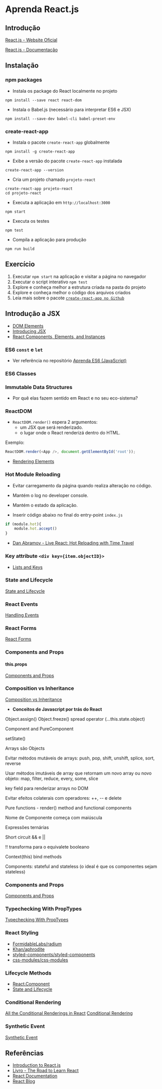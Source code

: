 # Aprenda React.js

## Introdução

[React.js - Website Oficial](https://facebook.github.io/react/)

[React.js - Documentação](https://facebook.github.io/react/docs/hello-world.html)

## Instalação



### npm packages

- Instala os package do React localmente no projeto

```shell
npm install --save react react-dom
```

- Instala o Babel.js (necessário para interpretar ES6 e JSX)

```shell
npm install --save-dev babel-cli babel-preset-env
```

### create-react-app

- Instala o pacote `create-react-app` globalmente

```shell
npm install -g create-react-app
```

- Exibe a versão do pacote `create-react-app` instalada

```shell
create-react-app --version
```

- Cria um projeto chamado `projeto-react`

```shell
create-react-app projeto-react
cd projeto-react
```

- Executa a aplicação em `http://localhost:3000`

```shell
npm start
```

- Executa os testes

```shell
npm test
```

- Compila a aplicação para produção

```shell
npm run build
```

## Exercício

1. Executar `npm start` na aplicação e visitar a página no navegador
1. Executar o script interativo `npm test`
1. Explore e conheça melhor a estrutura criada na pasta do projeto
1. Explore e conheça melhor o código dos arquivos criados
1. Leia mais sobre o pacote [`create-react-app no Github`](https://github.com/facebookincubator/create-react-app)

## Introdução a JSX

- [DOM Elements](https://facebook.github.io/react/docs/dom-elements.html)
- [Introducing JSX](https://facebook.github.io/react/docs/introducing-jsx.html)
- [React Components, Elements, and Instances](https://facebook.github.io/react/blog/2015/12/18/react-components-elements-and-instances.html)

### ES6 `const` e `let`

- Ver referência no repositório [Aprenda ES6 (JavaScript)](https://github.com/aferreira44/aprenda-es6-javascript)

### ES6 Classes



### Immutable Data Structures

- Por quê elas fazem sentido em React e no seu eco-sistema?

### ReactDOM

- `ReactDOM.render()` espera 2 argumentos:
    - um JSX que será renderizado.
    - o lugar onde o React renderizá dentro do HTML.

Exemplo:

```js
ReactDOM.render(<App />, document.getElementById('root'));
```

- [Rendering Elements](https://facebook.github.io/react/docs/rendering-elements.html)

### Hot Module Reloading

- Evitar carregamento da página quando realiza alteração no código.
- Mantém o log no developer console.
- Mantém o estado da aplicação.

- Inserir código abaixo no final do entry-point `index.js`

```js
if (module.hot){
    module.hot.accept()
}
```

- [Dan Abramov - Live React: Hot Reloading with Time Travel](https://www.youtube.com/watch?v=xsSnOQynTHs)

### Key attribute `<div key={item.objectID}>`

- [Lists and Keys](https://facebook.github.io/react/docs/lists-and-keys.html)

### State and Lifecycle

[State and Lifecycle](https://facebook.github.io/react/docs/state-and-lifecycle.html)

### React Events

[Handling Events](https://facebook.github.io/react/docs/handling-events.html)

### React Forms

[React Forms](https://facebook.github.io/react/docs/forms.html)

### Components and Props

#### this.props

[Components and Props](https://facebook.github.io/react/docs/components-and-props.html)

### Composition vs Inheritance

[Composition vs Inheritance](https://facebook.github.io/react/docs/composition-vs-inheritance.html)

- **Conceitos de Javascript por trás do React**

Object.assign()
Object.freeze()
spread operator (...this.state.object)

Component and PureComponent

setState()

Arrays são Objects

Evitar métodos mutáveis de arrays: push, pop, shift, unshift, splice, sort, reverse

Usar métodos imutáveis de array que retornam um novo array ou novo objeto: map, filter, reduce, every, some, slice

key field para renderizar arrays no DOM

Evitar efeitos colaterais com operadores: ++, -- e delete

Pure functions - render() method and functional components

Nome de Componente começa com maiúscula

Expressões ternárias

Short circuit && e ||

!! transforma para o equivalete booleano

Context(this) bind methods

Components: stateful and stateless (o ideal é que os componentes sejam stateless)

### Components and Props

[Components and Props](https://facebook.github.io/react/docs/components-and-props.html)

### Typechecking With PropTypes

[Typechecking With PropTypes](https://facebook.github.io/react/docs/typechecking-with-proptypes.html)

### React Styling

- [FormidableLabs/radium](https://github.com/FormidableLabs/radium)
- [Khan/aphrodite](https://github.com/Khan/aphrodite)
- [styled-components/styled-components](https://github.com/styled-components/styled-components)
- [css-modules/css-modules](https://github.com/css-modules/css-modules)

### Lifecycle Methods

- [React.Component](https://facebook.github.io/react/docs/react-component.html)
- [State and Lifecycle](https://facebook.github.io/react/docs/state-and-lifecycle.html)

### Conditional Rendering

[All the Conditional Renderings in React](https://www.robinwieruch.de/conditional-rendering-react/)
[Conditional Rendering](https://facebook.github.io/react/docs/conditional-rendering.html)

### Synthetic Event

[Synthetic Event](https://facebook.github.io/react/docs/events.html)

## Referências

- [Introduction to React.js](https://www.youtube.com/watch?v=XxVg_s8xAms)
- [Livro - The Road to Learn React](https://leanpub.com/the-road-to-learn-react)
- [React Documentation](https://facebook.github.io/react/)
- [React Blog](https://facebook.github.io/react/blog/)
